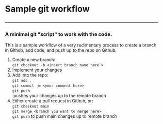 # Sample git workflow<hr/>

### A minimal git "script" to work with the code.

This is a sample workflow of a very rudimentary process to create a branch in Github, add code, and push up to the repo on Github.  

1. Create a new branch:   
      ```git checkout -b <insert branch name here`>```   
2. Implement your changes
3. Add into the repo:  
      ```git add .```   
      ```git commit -m <your comment here>```   
      ```git push```   
   :pushes your changes up to the remote branch  
4. Either create a pull request in Github, or:  
      ```git checkout main```  
      ```git merge <branch you want to merge here>```   
      ```git push```  to push main changes up to remote branch


